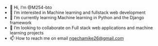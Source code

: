 - 👋 Hi, I’m @M254-bto
- 👀 I’m interested in Machine learning and fullstack web development
- 🌱 I’m currently learning Machine learning in Python and the Django framework
- 💞️ I’m looking to collaborate on Full stack web applications and machine learning projects
- 📫 How to reach me on email ngechamike26@gmail.com

<!---
M254-bto/M254-bto is a ✨ special ✨ repository because its `README.md` (this file) appears on your GitHub profile.
You can click the Preview link to take a look at your changes.
--->
